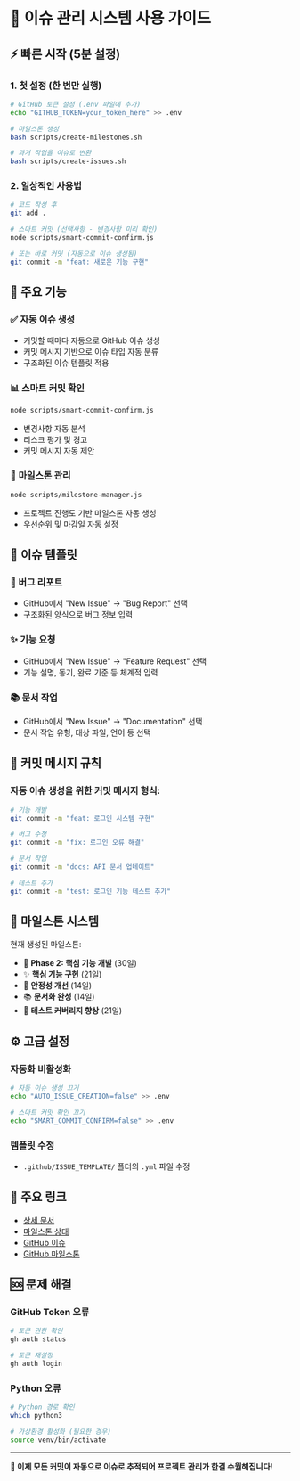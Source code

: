 # 🚀 이슈 관리 시스템 사용 가이드

## ⚡ 빠른 시작 (5분 설정)

### 1. 첫 설정 (한 번만 실행)
```bash
# GitHub 토큰 설정 (.env 파일에 추가)
echo "GITHUB_TOKEN=your_token_here" >> .env

# 마일스톤 생성
bash scripts/create-milestones.sh

# 과거 작업을 이슈로 변환
bash scripts/create-issues.sh
```

### 2. 일상적인 사용법
```bash
# 코드 작성 후
git add .

# 스마트 커밋 (선택사항 - 변경사항 미리 확인)
node scripts/smart-commit-confirm.js

# 또는 바로 커밋 (자동으로 이슈 생성됨)
git commit -m "feat: 새로운 기능 구현"
```

## 🎯 주요 기능

### ✅ **자동 이슈 생성**
- 커밋할 때마다 자동으로 GitHub 이슈 생성
- 커밋 메시지 기반으로 이슈 타입 자동 분류
- 구조화된 이슈 템플릿 적용

### 📊 **스마트 커밋 확인**
```bash
node scripts/smart-commit-confirm.js
```
- 변경사항 자동 분석
- 리스크 평가 및 경고
- 커밋 메시지 자동 제안

### 🎯 **마일스톤 관리**
```bash
node scripts/milestone-manager.js
```
- 프로젝트 진행도 기반 마일스톤 자동 생성
- 우선순위 및 마감일 자동 설정

## 📝 이슈 템플릿

### 🐛 버그 리포트
- GitHub에서 "New Issue" → "Bug Report" 선택
- 구조화된 양식으로 버그 정보 입력

### ✨ 기능 요청
- GitHub에서 "New Issue" → "Feature Request" 선택
- 기능 설명, 동기, 완료 기준 등 체계적 입력

### 📚 문서 작업
- GitHub에서 "New Issue" → "Documentation" 선택
- 문서 작업 유형, 대상 파일, 언어 등 선택

## 🔄 커밋 메시지 규칙

### 자동 이슈 생성을 위한 커밋 메시지 형식:
```bash
# 기능 개발
git commit -m "feat: 로그인 시스템 구현"

# 버그 수정
git commit -m "fix: 로그인 오류 해결"

# 문서 작업
git commit -m "docs: API 문서 업데이트"

# 테스트 추가
git commit -m "test: 로그인 기능 테스트 추가"
```

## 🎯 마일스톤 시스템

현재 생성된 마일스톤:
- 🚀 **Phase 2: 핵심 기능 개발** (30일)
- ✨ **핵심 기능 구현** (21일)
- 🐛 **안정성 개선** (14일)
- 📚 **문서화 완성** (14일)
- 🧪 **테스트 커버리지 향상** (21일)

## ⚙️ 고급 설정

### 자동화 비활성화
```bash
# 자동 이슈 생성 끄기
echo "AUTO_ISSUE_CREATION=false" >> .env

# 스마트 커밋 확인 끄기
echo "SMART_COMMIT_CONFIRM=false" >> .env
```

### 템플릿 수정
- `.github/ISSUE_TEMPLATE/` 폴더의 `.yml` 파일 수정

## 🔗 주요 링크

- [상세 문서](docs/SMART_GIT_SYSTEM.md)
- [마일스톤 상태](docs/milestone-status.md)
- [GitHub 이슈](https://github.com/leesangbok1/vkc/issues)
- [GitHub 마일스톤](https://github.com/leesangbok1/vkc/milestones)

## 🆘 문제 해결

### GitHub Token 오류
```bash
# 토큰 권한 확인
gh auth status

# 토큰 재설정
gh auth login
```

### Python 오류
```bash
# Python 경로 확인
which python3

# 가상환경 활성화 (필요한 경우)
source venv/bin/activate
```

---

**🎉 이제 모든 커밋이 자동으로 이슈로 추적되어 프로젝트 관리가 한결 수월해집니다!**